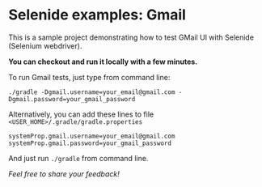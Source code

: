 Selenide examples: Gmail
========================

This is a sample project demonstrating how to test GMail UI with Selenide (Selenium webdriver).

**You can checkout and run it locally with a few minutes.**


To run Gmail tests, just type from command line:

```
./gradle -Dgmail.username=your_email@gmail.com -Dgmail.password=your_gmail_password
```


Alternatively, you can add these lines to file `<USER_HOME>/.gradle/gradle.properties`

```
systemProp.gmail.username=your_email@gmail.com
systemProp.gmail.password=your_gmail_password
```

And just run `./gradle` from command line.

_Feel free to share your feedback!_
